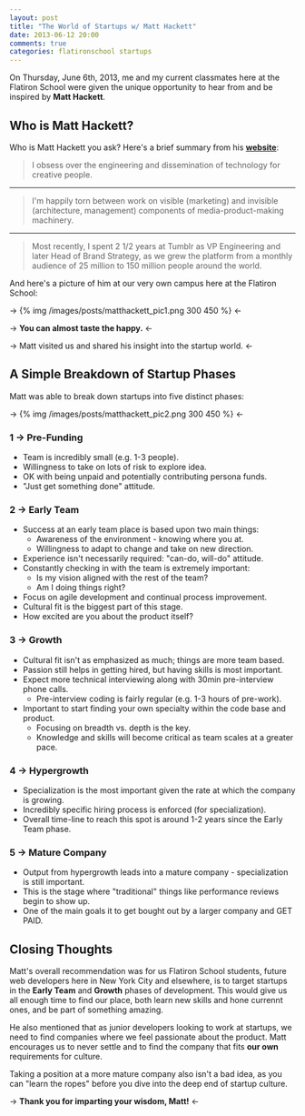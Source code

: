 ```yaml
---
layout: post
title: "The World of Startups w/ Matt Hackett"
date: 2013-06-12 20:00
comments: true
categories: flatironschool startups
---
```


On Thursday, June 6th, 2013, me and my current classmates here at the Flatiron School were given the unique opportunity to hear from and be inspired by **Matt Hackett**.

## Who is Matt Hackett?

Who is Matt Hackett you ask? Here's a brief summary from his **[website](http://matthackett.net/ "Website of Matt Hackett")**:

> I obsess over the engineering and dissemination of technology for creative people. 

---

>I'm happily torn between work on visible (marketing) and invisible (architecture, management) components of media-product-making machinery. 

---

>Most recently, I spent 2 1/2 years at Tumblr as VP Engineering and later Head of Brand Strategy, as we grew the platform from a monthly audience of 25 million to 150 million people around the world.

And here's a picture of him at our very own campus here at the Flatiron School:

-> {% img /images/posts/matthackett_pic1.png 300 450 %} <-

-> **You can almost taste the happy.** <-

-> Matt visited us and shared his insight into the startup world. <-

## A Simple Breakdown of Startup Phases

Matt was able to break down startups into five distinct phases:

-> {% img /images/posts/matthackett_pic2.png 300 450 %} <-

### 1 -> Pre-Funding

* Team is incredibly small (e.g. 1-3 people).
* Willingness to take on lots of risk to explore idea.
* OK with being unpaid and potentially contributing persona funds.
* "Just get something done" attitude.


### 2 -> Early Team

* Success at an early team place is based upon two main things:
    * Awareness of the environment - knowing where you at.
    * Willingness to adapt to change and take on new direction.
* Experience isn't necessarily required: "can-do, will-do" attitude.
* Constantly checking in with the team is extremely important:
    * Is my vision aligned with the rest of the team?
    * Am I doing things right?
* Focus on agile development and continual process improvement.
* Cultural fit is the biggest part of this stage.
* How excited are you about the product itself?

### 3 -> Growth

* Cultural fit isn't as emphasized as much; things are more team based.
* Passion still helps in getting hired, but having skills is most important.
* Expect more technical interviewing along with 30min pre-interview phone calls.
    * Pre-interview coding is fairly regular (e.g. 1-3 hours of pre-work).
* Important to start finding your own specialty within the code base and product.
    * Focusing on breadth vs. depth is the key.
    * Knowledge and skills will become critical as team scales at a greater pace.

### 4 -> Hypergrowth

* Specialization is the most important given the rate at which the company is growing.
* Incredibly specific hiring process is enforced (for specialization).
* Overall time-line to reach this spot is around 1-2 years since the Early Team phase.

### 5 -> Mature Company

* Output from hypergrowth leads into a mature company - specialization is still important.
* This is the stage where "traditional" things like performance reviews begin to show up.
* One of the main goals it to get bought out by a larger company and GET PAID.

## Closing Thoughts

Matt's overall recommendation was for us Flatiron School students, future web developers here in New York City and elsewhere, is to target startups in the **Early Team** and **Growth** phases of development. This would give us all enough time to find our place, both learn new skills and hone currennt ones, and be part of something amazing.  

He also mentioned that as junior developers looking to work at startups, we need to find companies where we feel passionate about the product. Matt encourages us to never settle and to find the company that fits **our own** requirements for culture.

Taking a position at a more mature company also isn't a bad idea, as you can "learn the ropes" before you dive into the deep end of startup culture.  

-> **Thank you for imparting your wisdom, Matt!** <-